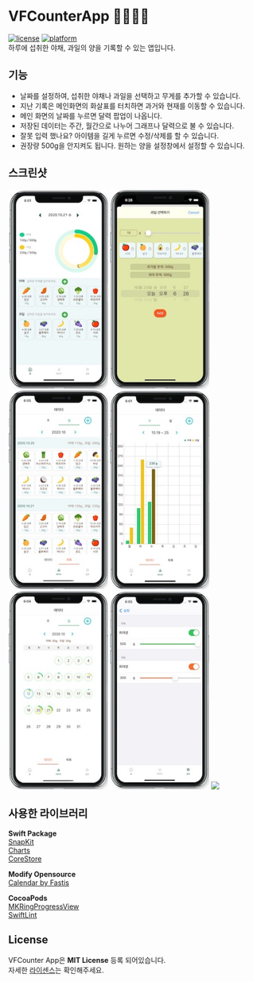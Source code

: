 # VFCounterApp 🥦🥬🍓🍉
[![license](https://img.shields.io/github/license/oddukgi/VFCounterApp)](https://github.com/oddukgi/VFCounterApp/blob/master/LICENSE) 
[![platform](https://img.shields.io/badge/platform-iOS_13+-lightgrey.svg)](https://img.shields.io/badge/platform-iOS_13+-lightgrey.svg)\
하루에 섭취한 야채, 과일의 양을 기록할 수 있는 앱입니다.

## 기능
- 날짜를 설정하여, 섭취한 야채나 과일을 선택하고 무게를 추가할 수 있습니다.
- 지난 기록은 메인화면의 화살표를 터치하면 과거와 현재를 이동할 수 있습니다.
- 메인 화면의 날짜를 누르면 달력 팝업이 나옵니다.
- 저장된 데이터는 주간, 월간으로 나누어 그래프나 달력으로 불 수 있습니다.
- 잘못 입력 했나요?  아이템을 길게 누르면 수정/삭제를 할 수 있습니다.
- 권장량 500g을 안지켜도 됩니다. 원하는 양을 설정창에서 설정할 수 있습니다.

## 스크린샷
<img src = "Screenshots/homevc.jpeg" width = "200">  <img src = "Screenshots/fruitvc.jpeg" width = "200">  <img src = "Screenshots/monthlylist.jpeg" width = "200">  <img src = "Screenshots/graphvc.jpeg" width = "200"> <img src = "Screenshots/calendar.jpeg" width= "200"> <img src = "Screenshots/settings.jpeg" width = "200">
<img src = "Screenshots/notice.jpeg" width = "200">

## 사용한 라이브러리
**Swift Package**\
[SnapKit](http://snapkit.io/)\
[Charts](https://github.com/danielgindi/Charts)\
[CoreStore](https://github.com/JohnEstropia/CoreStore)

**Modify Opensource**\
[Calendar by Fastis](https://github.com/retailcrm/Fastis)

**CocoaPods**\
[MKRingProgressView](https://github.com/maxkonovalov/MKRingProgressView)\
[SwiftLint](https://github.com/realm/SwiftLint)

## License
VFCounter App은  **MIT License** 등록 되어있습니다. <br>
자세한 [라이센스](https://github.com/oddukgi/VFCounterApp/blob/master/LICENSE)는 확인해주세요.
